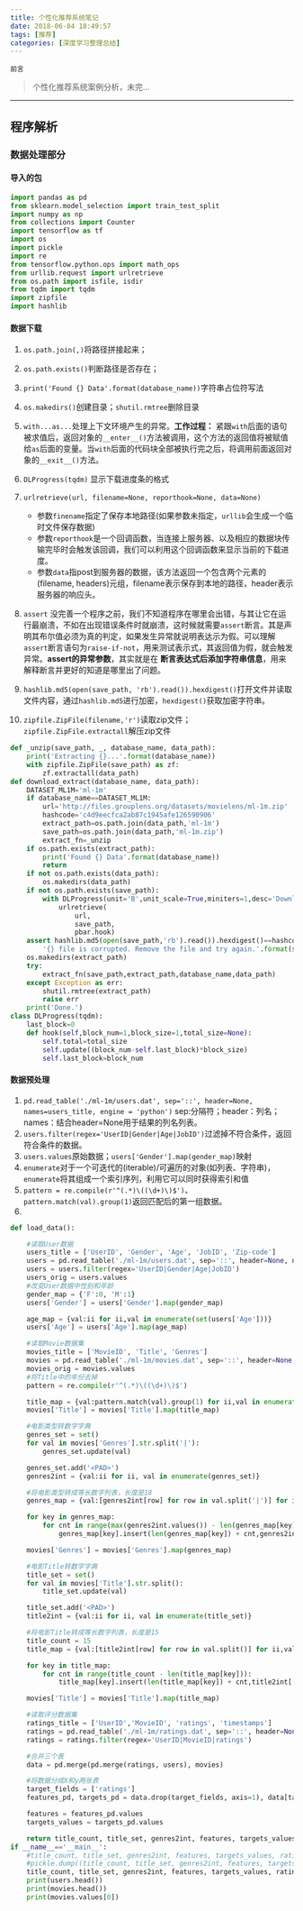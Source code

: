 ```yaml
---
title: 个性化推荐系统笔记
date: 2018-06-04 18:49:57
tags: [推荐]
categories: [深度学习整理总结]
---
```

`前言`
> 个性化推荐系统案例分析，未完...
<!--more-->
***************

## 程序解析
### 数据处理部分
#### 导入的包
```python
import pandas as pd
from sklearn.model_selection import train_test_split
import numpy as np
from collections import Counter
import tensorflow as tf
import os
import pickle
import re
from tensorflow.python.ops import math_ops
from urllib.request import urlretrieve
from os.path import isfile, isdir
from tqdm import tqdm
import zipfile
import hashlib
```

#### 数据下载
1) `os.path.join(,)`将路径拼接起来；
2) `os.path.exists()`判断路径是否存在；
3) `print('Found {} Data'.format(database_name))`字符串占位符写法
4) `os.makedirs()`创建目录；`shutil.rmtree`删除目录
5) `with...as...`处理上下文环境产生的异常。**工作过程：** 紧跟`with`后面的语句被求值后，返回对象的`__enter__()`方法被调用，这个方法的返回值将被赋值给`as`后面的变量。当`with`后面的代码块全部被执行完之后，将调用前面返回对象的`__exit__()`方法。
6) `DLProgress(tqdm)` 显示下载进度条的格式
7) `urlretrieve(url, filename=None, reporthook=None, data=None)`
	- 参数`finename`指定了保存本地路径(如果参数未指定，`urllib`会生成一个临时文件保存数据)
	- 参数`reporthook`是一个回调函数，当连接上服务器、以及相应的数据块传输完毕时会触发该回调，我们可以利用这个回调函数来显示当前的下载进度。
	- 参数`data`指post到服务器的数据，该方法返回一个包含两个元素的(filename, headers)元组，filename表示保存到本地的路径，header表示服务器的响应头。

8) `assert` 没完善一个程序之前，我们不知道程序在哪里会出错，与其让它在运行最崩溃，不如在出现错误条件时就崩溃，这时候就需要`assert`断言。其是声明其布尔值必须为真的判定，如果发生异常就说明表达示为假。可以理解`assert`断言语句为`raise-if-not`，用来测试表示式，其返回值为假，就会触发异常。**assert的异常参数**，其实就是在 **断言表达式后添加字符串信息**，用来解释断言并更好的知道是哪里出了问题。
9) `hashlib.md5(open(save_path, 'rb').read()).hexdigest()`打开文件并读取文件内容，通过`hashlib.md5`进行加密，`hexdigest()`获取加密字符串。
10) `zipfile.ZipFile(filename,'r')`读取zip文件；`zipfile.ZipFile.extractall`解压zip文件

```python
def _unzip(save_path, _, database_name, data_path):
	print('Extracting {}...'.format(database_name))
	with zipfile.ZipFile(save_path) as zf:
		zf.extractall(data_path)
def download_extract(database_name, data_path):
	DATASET_ML1M='ml-1m'
	if database_name==DATASET_ML1M:
		url='http://files.grouplens.org/datasets/movielens/ml-1m.zip'
		hashcode='c4d9eecfca2ab87c1945afe126590906'
		extract_path=os.path.join(data_path,'ml-1m')
		save_path=os.path.join(data_path,'ml-1m.zip')
		extract_fn=_unzip
	if os.path.exists(extract_path):
		print('Found {} Data'.format(database_name))
		return
	if not os.path.exists(data_path):
		os.makedirs(data_path)
	if not os.path.exists(save_path):
		with DLProgress(unit='B',unit_scale=True,miniters=1,desc='Downloading {}'.format(database_name)) as pbar:
			urlretrieve(
				url,
				save_path,
				pbar.hook)
	assert hashlib.md5(open(save_path,'rb').read()).hexdigest()==hashcode,\
		'{} file is corrupted. Remove the file and try again.'.format(save_path)
	os.makedirs(extract_path)
	try:
		extract_fn(save_path,extract_path,database_name,data_path)
	except Exception as err:
		shutil.rmtree(extract_path)
		raise err
	print('Done.')
class DLProgress(tqdm):
	last_block=0
	def hook(self,block_num=1,block_size=1,total_size=None):
		self.total=total_size
		self.update((block_num-self.last_block)*block_size)
		self.last_block=block_num
```
#### 数据预处理
1. `pd.read_table('./ml-1m/users.dat', sep='::', header=None, names=users_title, engine = 'python')` sep:分隔符；header：列名；names：结合header=None用于结果的列名列表。
2. `users.filter(regex='UserID|Gender|Age|JobID')`过滤掉不符合条件，返回符合条件的数据。
3. `users.values`原始数据；`users['Gender'].map(gender_map)`映射
4. `enumerate`对于一个可迭代的(iterable)/可遍历的对象(如列表、字符串)，`enumerate`将其组成一个索引序列，利用它可以同时获得索引和值
5. `pattern = re.compile(r'^(.*)\((\d+)\)$')`、`pattern.match(val).group(1)`返回匹配后的第一组数据。
6.


```python
def load_data():

	#读取User数据
	users_title = ['UserID', 'Gender', 'Age', 'JobID', 'Zip-code']
	users = pd.read_table('./ml-1m/users.dat', sep='::', header=None, names=users_title, engine = 'python')
	users = users.filter(regex='UserID|Gender|Age|JobID')
	users_orig = users.values
	#改变User数据中性别和年龄
	gender_map = {'F':0, 'M':1}
	users['Gender'] = users['Gender'].map(gender_map)

	age_map = {val:ii for ii,val in enumerate(set(users['Age']))}
	users['Age'] = users['Age'].map(age_map)

	#读取Movie数据集
	movies_title = ['MovieID', 'Title', 'Genres']
	movies = pd.read_table('./ml-1m/movies.dat', sep='::', header=None, names=movies_title, engine = 'python')
	movies_orig = movies.values
	#将Title中的年份去掉
	pattern = re.compile(r'^(.*)\((\d+)\)$')

	title_map = {val:pattern.match(val).group(1) for ii,val in enumerate(set(movies['Title']))}
	movies['Title'] = movies['Title'].map(title_map)

	#电影类型转数字字典
	genres_set = set()
	for val in movies['Genres'].str.split('|'):
		genres_set.update(val)

	genres_set.add('<PAD>')
	genres2int = {val:ii for ii, val in enumerate(genres_set)}

	#将电影类型转成等长数字列表，长度是18
	genres_map = {val:[genres2int[row] for row in val.split('|')] for ii,val in enumerate(set(movies['Genres']))}

	for key in genres_map:
		for cnt in range(max(genres2int.values()) - len(genres_map[key])):
			genres_map[key].insert(len(genres_map[key]) + cnt,genres2int['<PAD>'])

	movies['Genres'] = movies['Genres'].map(genres_map)

	#电影Title转数字字典
	title_set = set()
	for val in movies['Title'].str.split():
		title_set.update(val)

	title_set.add('<PAD>')
	title2int = {val:ii for ii, val in enumerate(title_set)}

	#将电影Title转成等长数字列表，长度是15
	title_count = 15
	title_map = {val:[title2int[row] for row in val.split()] for ii,val in enumerate(set(movies['Title']))}

	for key in title_map:
		for cnt in range(title_count - len(title_map[key])):
			title_map[key].insert(len(title_map[key]) + cnt,title2int['<PAD>'])

	movies['Title'] = movies['Title'].map(title_map)

	#读取评分数据集
	ratings_title = ['UserID','MovieID', 'ratings', 'timestamps']
	ratings = pd.read_table('./ml-1m/ratings.dat', sep='::', header=None, names=ratings_title, engine = 'python')
	ratings = ratings.filter(regex='UserID|MovieID|ratings')

	#合并三个表
	data = pd.merge(pd.merge(ratings, users), movies)

	#将数据分成X和y两张表
	target_fields = ['ratings']
	features_pd, targets_pd = data.drop(target_fields, axis=1), data[target_fields]

	features = features_pd.values
	targets_values = targets_pd.values

	return title_count, title_set, genres2int, features, targets_values, ratings, users, movies, data, movies_orig, users_orig
if __name__=='__main__':
	#title_count, title_set, genres2int, features, targets_values, ratings, users, movies, data, movies_orig, users_orig = load_data()
	#pickle.dump((title_count, title_set, genres2int, features, targets_values, ratings, users, movies, data, movies_orig, users_orig), open('preprocess.p', 'wb'))
	title_count, title_set, genres2int, features, targets_values, ratings, users, movies, data, movies_orig, users_orig = pickle.load(open('preprocess.p', mode='rb'))
	print(users.head())
	print(movies.head())
	print(movies.values[0])
```
###
